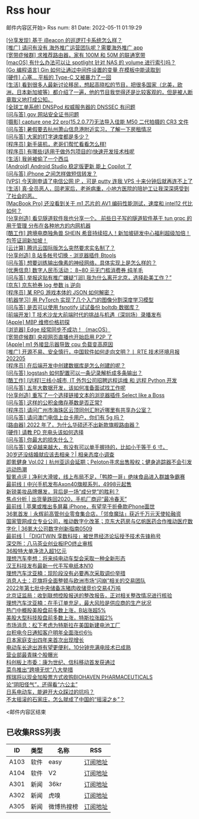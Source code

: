 # Rss hour

邮件内容区开始>
Rss num: 81  Date: 2022-05-11 01:19:29 <br/>

<a href='https://www.v2ex.com/t/852093#reply0'>[分享发现] 基于 iBeacon 的巡逻打卡系统怎么样？</a><br/>
<a href='https://www.v2ex.com/t/852089#reply0'>[推广] 请问有没有 海外推广运营团队呢？需要海外推广 app</a><br/>
<a href='https://www.v2ex.com/t/852088#reply3'>[宽带症候群] 求推荐路由器，家有 100M 和 50M 的联通宽带</a><br/>
<a href='https://www.v2ex.com/t/852087#reply0'>[macOS] 有什么办法可以让 spotlight 针对 NAS 的 volume 进行索引吗？</a><br/>
<a href='https://www.v2ex.com/t/852086#reply5'>[Go 编程语言] Gin 如何让通过中间件设置的变量 在模板中能读取到</a><br/>
<a href='https://www.v2ex.com/t/852085#reply4'>[硬件] 心塞... 平板的 Type-C 又被暴力了一回</a><br/>
<a href='https://www.v2ex.com/t/852084#reply27'>[生活] 看到很多人最新讨论移民，想起高晓松的节目，把很多国家（北美，欧洲，日本新加坡等）都介绍了一遍，他的节目我觉得还是比较客观的，但是被人断章取义地打成公知。</a><br/>
<a href='https://www.v2ex.com/t/852083#reply0'>[全球工单系统] DNSPod 权威服务器的 DNSSEC 有问题</a><br/>
<a href='https://www.v2ex.com/t/852082#reply9'>[问与答] gov 网站安全证书问题</a><br/>
<a href='https://www.v2ex.com/t/852080#reply1'>[摄影] capture one 22 pro(15.2.0.77)无法导入佳能 M50 二代拍摄的 CR3 文件</a><br/>
<a href='https://www.v2ex.com/t/852079#reply0'>[问与答] 暑假要去杭州萧山信息港附近实习，了解一下房租情况</a><br/>
<a href='https://www.v2ex.com/t/852078#reply6'>[问与答] 大家的打字速度都是多少？</a><br/>
<a href='https://www.v2ex.com/t/852076#reply8'>[程序员] 新手装机，老哥们帮忙看看怎么样!</a><br/>
<a href='https://www.v2ex.com/t/852075#reply0'>[程序员] 有哪些(适用于做外包项目的)快速开发技术栈呢</a><br/>
<a href='https://www.v2ex.com/t/852073#reply11'>[生活] 我爸被偷了一个西瓜</a><br/>
<a href='https://www.v2ex.com/t/852072#reply1'>[Android] Android Studio 稳定版更新,能上 Copilot 了</a><br/>
<a href='https://www.v2ex.com/t/852071#reply2'>[问与答] iPhone 之间怎样做短信转发？</a><br/>
<a href='https://www.v2ex.com/t/852069#reply6'>[VPS] 今天刚申请了电信公网 IP ，可是 putty 连我 VPS 十来分钟后就再连不上了</a><br/>
<a href='https://www.v2ex.com/t/852068#reply42'>[生活] 真·全员恶人，回老家后，老爸病重，小地方医院的陪护工让我深深感受到了社会的恶。</a><br/>
<a href='https://www.v2ex.com/t/852067#reply6'>[MacBook Pro] 还没看到关于 m1 芯片的 AV1 编码性能测试，速度和 intel12 代比如何？</a><br/>
<a href='https://www.v2ex.com/t/852066#reply3'>[分享创造] 看见隧道软件我也分享一个。 前些日子写的隧道软件基于 tun grpc 的 用于管理 分布在各种地方的内网机器</a><br/>
<a href='https://www.v2ex.com/t/852065#reply3'>[酷工作] 跨境电商独角兽 SHEIN 希音持续招人！新加坡研发中心福利超级加倍！包签证润新加坡！</a><br/>
<a href='https://www.v2ex.com/t/852064#reply14'>[云计算] 腾讯云国际版怎么突然要求实名制了？</a><br/>
<a href='https://www.v2ex.com/t/852063#reply7'>[分享创造] B 站多帐号切换 - 浏览器插件 Btools</a><br/>
<a href='https://www.v2ex.com/t/852062#reply4'>[问与答] 想要训练输出像素的神经网络，具体实现上是怎么样的？</a><br/>
<a href='https://www.v2ex.com/t/852061#reply18'>[优惠信息] 数字人民币活动： 8~80 元无门槛消费券 纯羊毛</a><br/>
<a href='https://www.v2ex.com/t/852060#reply16'>[问与答] 举报这贴有推广嫌疑“[润] 我为什么离开北京，选择赴美工作？”</a><br/>
<a href='https://www.v2ex.com/t/852059#reply1'>[京东] 京东抢券 log 参数 js 逆向</a><br/>
<a href='https://www.v2ex.com/t/852057#reply10'>[程序员] 某 RPG 游戏本体的 JSON 如何解密？</a><br/>
<a href='https://www.v2ex.com/t/852055#reply0'>[机器学习] 用 PyTorch 实现了几个入门的图像分割深度学习模型</a><br/>
<a href='https://www.v2ex.com/t/852054#reply1'>[问与答] 是否可以使用 fsnotify 试试备份 boltdb 数据库？</a><br/>
<a href='https://www.v2ex.com/t/852052#reply0'>[前端开发] T 技术沙龙大前端时代的挑战与机遇（深圳场）录播发布</a><br/>
<a href='https://www.v2ex.com/t/852051#reply8'>[Apple] MBP 维修价格初探</a><br/>
<a href='https://www.v2ex.com/t/852050#reply7'>[浏览器] Edge 经常同步不成功！（macOS）</a><br/>
<a href='https://www.v2ex.com/t/852049#reply16'>[宽带症候群] 央视网页直播也开始启用 P2P 了</a><br/>
<a href='https://www.v2ex.com/t/852048#reply1'>[Apple] m1 外接显示器导致 cpu 负载变高原因</a><br/>
<a href='https://www.v2ex.com/t/852046#reply1'>[推广] 开源不易、安全慎行，中国软件如何走向文明？丨 RTE 技术环境月报 202205</a><br/>
<a href='https://www.v2ex.com/t/852045#reply12'>[程序员] 在后端开发中创建数据库是怎么创建的呢？</a><br/>
<a href='https://www.v2ex.com/t/852043#reply0'>[问与答] logstash 如何配置可以一条记录解析成多条输出？</a><br/>
<a href='https://www.v2ex.com/t/852042#reply6'>[酷工作] [远程]三线小城市, IT 外包公司招聘远程运维 和 远程 Python 开发</a><br/>
<a href='https://www.v2ex.com/t/852041#reply0'>[问与答] 五年大数据开发，该如何准备面试找工作呢</a><br/>
<a href='https://www.v2ex.com/t/852040#reply3'>[分享创造] 重写了一个选择链接文本的浏览器插件 Select like a Boss</a><br/>
<a href='https://www.v2ex.com/t/852039#reply7'>[问与答] 这样的公积金缴存基数是否正常?</a><br/>
<a href='https://www.v2ex.com/t/852038#reply2'>[程序员] 请问广州市海珠区云顶同创汇附近哪里有共享办公室？</a><br/>
<a href='https://www.v2ex.com/t/852037#reply0'>[问与答] 请问澳门电信上台卡用户，你们有 5g 吗？</a><br/>
<a href='https://www.v2ex.com/t/852036#reply2'>[路由器] 2022 年了，为什么华硕还不出新款旗舰路由器？</a><br/>
<a href='https://www.v2ex.com/t/852032#reply16'>[硬件] 请教 PD 充电头该如何选择</a><br/>
<a href='https://www.v2ex.com/t/852031#reply34'>[问与答] 你最大的损失什么？</a><br/>
<a href='https://www.v2ex.com/t/852030#reply10'>[问与答] 安卓越来越大，有没有可以单手握持的，比如小于等于 6 寸。</a><br/>
<a href='https://36kr.com/p/1735240109521923'>30岁还没结婚就应该去相亲？| 相亲态度小调查</a><br/>
<a href='https://36kr.com/p/1735207349173248'>即氪健身 Vol.02丨杭州亚运会延期；Peloton寻求出售股权；健身追踪器不会引发运动热潮</a><br/>
<a href='https://36kr.com/p/1735089614978308'>智氪点评丨净利大滑坡，线上布局不足，「鸭脖一哥」绝味食品进入群雄争霸赛</a><br/>
<a href='https://36kr.com/p/1734894037138694'>最前线丨中兴手机发布Axon40旗舰系列，4998元起售</a><br/>
<a href='https://36kr.com/p/1734684123102469'>新锐美妆品牌爆发，背后是一场“成分党”的胜利？</a><br/>
<a href='https://36kr.com/p/1733556754037767'>焦点分析 | 出货量跌回2020，手机厂商迎“最冷春天”</a><br/>
<a href='https://36kr.com/p/1734768419027968'>最前线 | 苹果或推出多屏幕 iPhone，有望早于折叠款iPhone面世</a><br/>
<a href='https://36kr.com/p/1733550388477184'>36氪首发｜永辉前高管创业零食集合店，「邻食魔珐」获近千万元天使轮融资</a><br/>
<a href='https://36kr.com/p/1733853809343491'>国家管网成立专业公司，推动数字化改革；京东大药房与亿帆医药合作推动医疗数字化 | 36氪大公司数字创新指南0509</a><br/>
<a href='https://36kr.com/p/1733818893220870'>最前线 | 「DIGITWIN 孪数科技」被世界经济论坛授予技术先锋称号</a><br/>
<a href='https://36kr.com/newsflashes/1735320714984452'>深交所：八马茶业创业板IPO终止审核</a><br/>
<a href='https://36kr.com/newsflashes/1735318568664073'>36股特大单净流入超1亿元</a><br/>
<a href='https://36kr.com/newsflashes/1735314781125896'>理想汽车李想：将来纯电动车型会采取一种全新形态</a><br/>
<a href='https://36kr.com/newsflashes/1735313877826564'>汉王科技发布最新一代手写电纸本N10</a><br/>
<a href='https://36kr.com/newsflashes/1735311176137993'>理想汽车沈亚楠：现阶段没有必要再次采取调价举措</a><br/>
<a href='https://36kr.com/newsflashes/1735309988363526'>消息人士：花旗将全面整顿与欧洲市场“闪崩”相关的交易团队</a><br/>
<a href='https://36kr.com/newsflashes/1735308969966851'>2022年第七批中央储备冻猪肉收储竞价交易4万吨</a><br/>
<a href='https://36kr.com/newsflashes/1735308191235334'>北京证监局：收到联想控股报送的整改报告，正对相关整改情况进行核验</a><br/>
<a href='https://36kr.com/newsflashes/1735304240020480'>理想汽车沈亚楠：在手订单充足，最大风险是供应商的生产状况</a><br/>
<a href='https://36kr.com/newsflashes/1735299012820225'>热门中概股美股盘前多数上涨，B站涨超5%</a><br/>
<a href='https://36kr.com/newsflashes/1735295149521929'>美股大型科技股盘前多数上涨，特斯拉涨超2%</a><br/>
<a href='https://36kr.com/newsflashes/1735285053897731'>市场消息：松下考虑为特斯拉在美国新建电池工厂</a><br/>
<a href='https://36kr.com/newsflashes/1735268232690946'>台积电今日通知客户明年全面涨价6％</a><br/>
<a href='https://36kr.com/newsflashes/1735259245853700'>日本家庭支出四年来首次出现增长</a><br/>
<a href='https://36kr.com/newsflashes/1735248410950665'>电动车长途出游有望更便利，10分钟充满电技术已成熟</a><br/>
<a href='https://36kr.com/newsflashes/1735244473695492'>营业部最青睐个股曝光</a><br/>
<a href='https://36kr.com/newsflashes/1735237507398919'>科创板上市委：康为世纪、信科移动首发获通过</a><br/>
<a href='https://36kr.com/newsflashes/1735230322097155'>菜鸟推出“跨境无忧”八大举措</a><br/>
<a href='https://36kr.com/newsflashes/1735230001167363'>辉瑞将以现金加股票方式收购BIOHAVEN PHARMACEUTICALS</a><br/>
<a href='http://www.huxiu.com/article/551162.html?f=wangzhan'>论“阴阳怪气”，还得看“六公主”</a><br/>
<a href='http://www.huxiu.com/article/550888.html?f=wangzhan'>日系电动车，能避开大众踩过的坑吗？</a><br/>
<a href='http://www.huxiu.com/article/550900.html?f=wangzhan'>不太摇滚的石家庄，怎么就成了中国的“摇滚之乡”？</a><br/>


<邮件内容区结束

## 已收集RSS列表

| ID | 类型 | 名称  | RSS  |
| -- | -- | -- | -- | 
| A103  | 软件 | easy | [订阅地址](http://rsshub.v2fy.com:1200/weibo/user/1088413295) |
| A104  | 软件 | V2  | [订阅地址](http://www.v2ex.com/index.xml) |
| A301  | 新闻 | 36kr | [订阅地址](https://www.36kr.com/feed) |
| A302  | 新闻 | 虎嗅 | [订阅地址](https://www.huxiu.com/rss/0.xml) |
| A305  | 新闻 | 微博热搜榜 | [订阅地址](https://rsshub.app/weibo/search/hot) |
